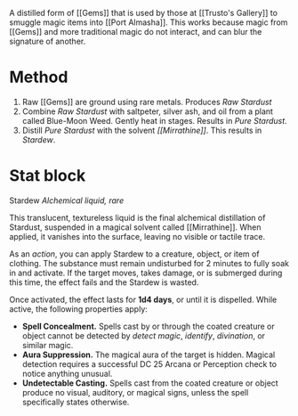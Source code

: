 A distilled form of [[Gems]] that is used by those at [[Trusto's Gallery]] to smuggle magic items into [[Port Almasha]]. This works because magic from [[Gems]] and more traditional magic do not interact, and can blur the signature of another.
# Method
1. Raw [[Gems]] are ground using rare metals. Produces *Raw Stardust*
2. Combine *Raw Stardust* with saltpeter, silver ash, and oil from a plant called Blue-Moon Weed. Gently heat in stages. Results in *Pure Stardust*.
3. Distill *Pure Stardust* with the solvent *[[Mirrathine]]*. This results in *Stardew*.
# Stat block
Stardew
*Alchemical liquid, rare*

This translucent, textureless liquid is the final alchemical distillation of Stardust, suspended in a magical solvent called [[Mirrathine]]. When applied, it vanishes into the surface, leaving no visible or tactile trace.

As an *action*, you can apply Stardew to a creature, object, or item of clothing. The substance must remain undisturbed for 2 minutes to fully soak in and activate. If the target moves, takes damage, or is submerged during this time, the effect fails and the Stardew is wasted.

Once activated, the effect lasts for **1d4 days**, or until it is dispelled. While active, the following properties apply:
- **Spell Concealment.** Spells cast by or through the coated creature or object cannot be detected by _detect magic_, _identify_, _divination_, or similar magic.
- **Aura Suppression.** The magical aura of the target is hidden. Magical detection requires a successful DC 25 Arcana or Perception check to notice anything unusual.
- **Undetectable Casting.** Spells cast from the coated creature or object produce no visual, auditory, or magical signs, unless the spell specifically states otherwise.